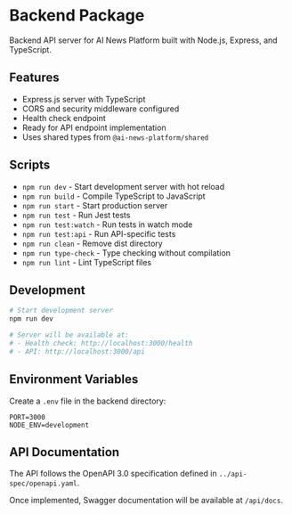 # Backend Package

Backend API server for AI News Platform built with Node.js, Express, and TypeScript.

## Features

- Express.js server with TypeScript
- CORS and security middleware configured
- Health check endpoint
- Ready for API endpoint implementation
- Uses shared types from `@ai-news-platform/shared`

## Scripts

- `npm run dev` - Start development server with hot reload
- `npm run build` - Compile TypeScript to JavaScript
- `npm run start` - Start production server
- `npm run test` - Run Jest tests
- `npm run test:watch` - Run tests in watch mode
- `npm run test:api` - Run API-specific tests
- `npm run clean` - Remove dist directory
- `npm run type-check` - Type checking without compilation
- `npm run lint` - Lint TypeScript files

## Development

```bash
# Start development server
npm run dev

# Server will be available at:
# - Health check: http://localhost:3000/health
# - API: http://localhost:3000/api
```

## Environment Variables

Create a `.env` file in the backend directory:

```env
PORT=3000
NODE_ENV=development
```

## API Documentation

The API follows the OpenAPI 3.0 specification defined in `../api-spec/openapi.yaml`. 

Once implemented, Swagger documentation will be available at `/api/docs`.